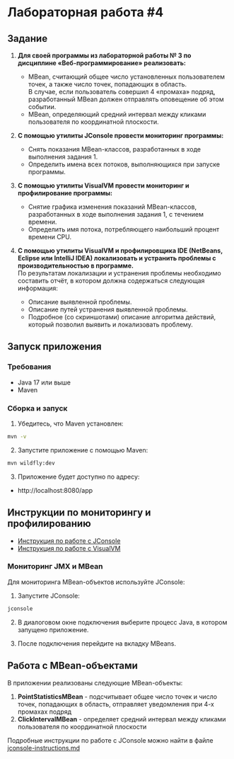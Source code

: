 # Лабораторная работа #4

## Задание

1. **Для своей программы из лабораторной работы № 3 по дисциплине «Веб-программирование» реализовать:**
   - MBean, считающий общее число установленных пользователем точек, а также число точек, попадающих в область.  
     В случае, если пользователь совершил 4 «промаха» подряд, разработанный MBean должен отправлять оповещение об этом событии.  
   - MBean, определяющий средний интервал между кликами пользователя по координатной плоскости.

2. **С помощью утилиты JConsole провести мониторинг программы:**
   - Снять показания MBean-классов, разработанных в ходе выполнения задания 1.  
   - Определить имена всех потоков, выполняющихся при запуске программы.

3. **С помощью утилиты VisualVM провести мониторинг и профилирование программы:**
   - Снятие графика изменения показаний MBean-классов, разработанных в ходе выполнения задания 1, с течением времени.  
   - Определить имя потока, потребляющего наибольший процент времени CPU.

4. **С помощью утилиты VisualVM и профилировщика IDE (NetBeans, Eclipse или IntelliJ IDEA) локализовать и устранить проблемы с производительностью в программе.**  
   По результатам локализации и устранения проблемы необходимо составить отчёт, в котором должна содержаться следующая информация:
   - Описание выявленной проблемы.  
   - Описание путей устранения выявленной проблемы.  
   - Подробное (со скриншотами) описание алгоритма действий, который позволил выявить и локализовать проблему.

## Запуск приложения

### Требования
- Java 17 или выше
- Maven

### Сборка и запуск

1. Убедитесь, что Maven установлен:
```bash
mvn -v
```

2. Запустите приложение с помощью Maven:
```bash
mvn wildfly:dev
```

3. Приложение будет доступно по адресу:
- http://localhost:8080/app

## Инструкции по мониторингу и профилированию

- [Инструкция по работе с JConsole](jconsole-instructions.md)
- [Инструкция по работе с VisualVM](visualvm-instructions.md)

### Мониторинг JMX и MBean

Для мониторинга MBean-объектов используйте JConsole:

1. Запустите JConsole:
```bash
jconsole
```

2. В диалоговом окне подключения выберите процесс Java, в котором запущено приложение.

3. После подключения перейдите на вкладку MBeans.

## Работа с MBean-объектами

В приложении реализованы следующие MBean-объекты:

1. **PointStatisticsMBean** - подсчитывает общее число точек и число точек, попадающих в область, отправляет уведомления при 4-х промахах подряд
2. **ClickIntervalMBean** - определяет средний интервал между кликами пользователя по координатной плоскости

Подробные инструкции по работе с JConsole можно найти в файле [jconsole-instructions.md](jconsole-instructions.md) 